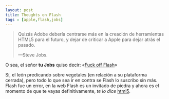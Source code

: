 ```yaml
---
layout: post
title: Thoughts on Flash
tags : [apple,flash,jobs]
--- 
```


> Quizás Adobe debería centrarse más en la creación de herramientas HTML5 para el futuro, y dejar de criticar a Apple para dejar atrás el pasado.
>
> —Steve Jobs.
>
O sea, el señor **tu Jobs** quiso decir: «[Fuck off Flash](<http://www.apple.com/hotnews/thoughts-on-flash/>)» 

Sí, el león predicando sobre vegetales (en relación a su plataforma cerrada), pero todo lo que sea ir en contra se Flash lo suscribo sin más. Flash fue un error, en la web Flash es un invitado de piedra y ahora es el momento de que te vayas definitivamente, _te lo dice_ [html5](<http://alteredqualia.com/canvasmol/>).

